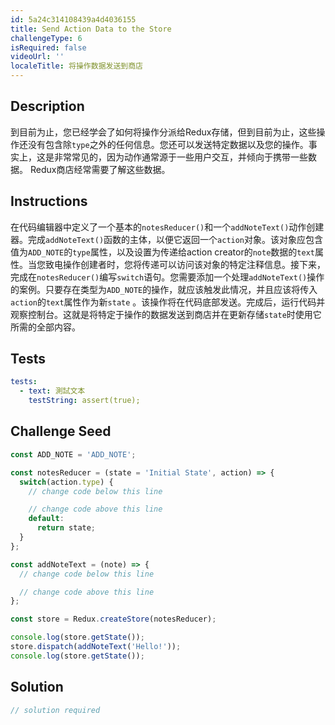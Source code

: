 ```yaml
---
id: 5a24c314108439a4d4036155
title: Send Action Data to the Store
challengeType: 6
isRequired: false
videoUrl: ''
localeTitle: 将操作数据发送到商店
---
```


## Description
<section id="description">到目前为止，您已经学会了如何将操作分派给Redux存储，但到目前为止，这些操作还没有包含除<code>type</code>之外的任何信息。您还可以发送特定数据以及您的操作。事实上，这是非常常见的，因为动作通常源于一些用户交互，并倾向于携带一些数据。 Redux商店经常需要了解这些数据。 </section>

## Instructions
<section id="instructions">在代码编辑器中定义了一个基本的<code>notesReducer()</code>和一个<code>addNoteText()</code>动作创建器。完成<code>addNoteText()</code>函数的主体，以便它返回一个<code>action</code>对象。该对象应包含值为<code>ADD_NOTE</code>的<code>type</code>属性，以及设置为传递给action creator的<code>note</code>数据的<code>text</code>属性。当您致电操作创建者时，您将传递可以访问该对象的特定注释信息。接下来，完成在<code>notesReducer()</code>编写<code>switch</code>语句。您需要添加一个处理<code>addNoteText()</code>操作的案例。只要存在类型为<code>ADD_NOTE</code>的操作，就应该触发此情况，并且应该将传入<code>action</code>的<code>text</code>属性作为新<code>state</code> 。该操作将在代码底部发送。完成后，运行代码并观察控制台。这就是将特定于操作的数据发送到商店并在更新存储<code>state</code>时使用它所需的全部内容。 </section>

## Tests
<section id='tests'>

```yml
tests:
  - text: 測試文本
    testString: assert(true);

```

</section>

## Challenge Seed
<section id='challengeSeed'>

<div id='jsx-seed'>

```jsx
const ADD_NOTE = 'ADD_NOTE';

const notesReducer = (state = 'Initial State', action) => {
  switch(action.type) {
    // change code below this line

    // change code above this line
    default:
      return state;
  }
};

const addNoteText = (note) => {
  // change code below this line

  // change code above this line
};

const store = Redux.createStore(notesReducer);

console.log(store.getState());
store.dispatch(addNoteText('Hello!'));
console.log(store.getState());

```

</div>



</section>

## Solution
<section id='solution'>

```js
// solution required
```
</section>
